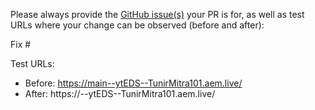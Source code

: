 Please always provide the [GitHub issue(s)](../issues) your PR is for, as well as test URLs where your change can be observed (before and after):

Fix #<gh-issue-id>

Test URLs:
- Before: https://main--ytEDS--TunirMitra101.aem.live/
- After: https://<branch>--ytEDS--TunirMitra101.aem.live/
